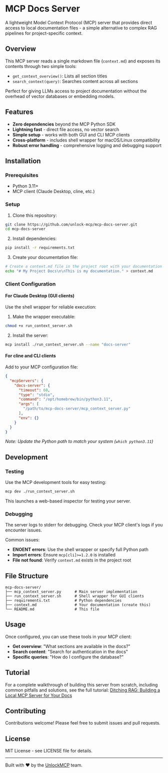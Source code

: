 # MCP Docs Server

A lightweight Model Context Protocol (MCP) server that provides direct access to local documentation files - a simple alternative to complex RAG pipelines for project-specific context.

## Overview

This MCP server reads a single markdown file (`context.md`) and exposes its contents through two simple tools:
- `get_context_overview()`: Lists all section titles
- `search_context(query)`: Searches content across all sections

Perfect for giving LLMs access to project documentation without the overhead of vector databases or embedding models.

## Features

- **Zero dependencies** beyond the MCP Python SDK
- **Lightning fast** - direct file access, no vector search
- **Simple setup** - works with both GUI and CLI MCP clients
- **Cross-platform** - includes shell wrapper for macOS/Linux compatibility
- **Robust error handling** - comprehensive logging and debugging support

## Installation

### Prerequisites

- Python 3.11+ 
- MCP client (Claude Desktop, cline, etc.)

### Setup

1. Clone this repository:
```bash
git clone https://github.com/unlock-mcp/mcp-docs-server.git
cd mcp-docs-server
```

2. Install dependencies:
```bash
pip install -r requirements.txt
```

3. Create your documentation file:
```bash
# Create a context.md file in the project root with your documentation
echo "# My Project Docs\n\nThis is my documentation." > context.md
```

### Client Configuration

#### For Claude Desktop (GUI clients)

Use the shell wrapper for reliable execution:

1. Make the wrapper executable:
```bash
chmod +x run_context_server.sh
```

2. Install the server:
```bash
mcp install ./run_context_server.sh --name "docs-server"
```

#### For cline and CLI clients

Add to your MCP configuration file:

```json
{
  "mcpServers": {
    "docs-server": {
      "timeout": 60,
      "type": "stdio",
      "command": "/opt/homebrew/bin/python3.11",
      "args": [
        "/path/to/mcp-docs-server/mcp_context_server.py"
      ],
      "env": {}
    }
  }
}
```

*Note: Update the Python path to match your system (`which python3.11`)*

## Development

### Testing

Use the MCP development tools for easy testing:

```bash
mcp dev ./run_context_server.sh
```

This launches a web-based inspector for testing your server.

### Debugging

The server logs to stderr for debugging. Check your MCP client's logs if you encounter issues.

Common issues:
- **ENOENT errors**: Use the shell wrapper or specify full Python path
- **Import errors**: Ensure `mcp[cli]>=1.2.0` is installed
- **File not found**: Verify `context.md` exists in the project root

## File Structure

```
mcp-docs-server/
├── mcp_context_server.py      # Main server implementation
├── run_context_server.sh      # Shell wrapper for GUI clients
├── requirements.txt           # Python dependencies
├── context.md                 # Your documentation (create this)
└── README.md                  # This file
```

## Usage

Once configured, you can use these tools in your MCP client:

- **Get overview**: "What sections are available in the docs?"
- **Search content**: "Search for authentication in the docs"
- **Specific queries**: "How do I configure the database?"

## Tutorial

For a complete walkthrough of building this server from scratch, including common pitfalls and solutions, see the full tutorial: [Ditching RAG: Building a Local MCP Server for Your Docs](https://unlockmcp.com/guides/how-to-build-a-local-mcp-server-for-your-docs-a-complete-walkthrough/)

## Contributing

Contributions welcome! Please feel free to submit issues and pull requests.

## License

MIT License - see LICENSE file for details.

---

Built with ❤️ by the [UnlockMCP](https://unlockmcp.com) team.